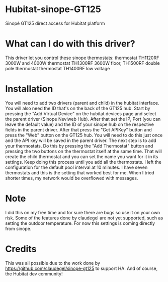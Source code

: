 # Hubitat-sinope-GT125
Sinopé GT125 direct access for Hubitat platform

# What can I do with this driver?
This driver let you control these sinope thermostats:
thermostat TH1120RF 3000W and 4000W
thermostat TH1300RF 3600W floor, TH1500RF double pole thermostat
thermostat TH1400RF low voltage

# Installation
You will need to add two drivers (parent and child) in the hubitat interface. You will also need the ID that's on the back of the GT125 hub. Start by pressing the "Add Virtual Device" on the hubitat devices page and select the parent driver (Sinope Neviweb Hub). After that set the IP, Port (you can leave the default value) and the ID of your sinope hub on the respective fields in the parent driver. After that press the "Get APIKey" button and press the "Web" button on the GT125 hub. You will need to do this just once and the API key will be saved in the parent driver. The next step is to add your thermostats. Do this by pressing the "Add Thermostat" button and pressing the two buttons on the thermostat itself at the same time. That will create the child thermostat and you can set the name you want for it in its settings. Keep doing this process until you add all the thermostats. I left the configuration for the default pool interval at 10 minutes. I have seven thermostats and this is the setting that worked best for me. When I tried shorter times, my network would be overflowed with messages.

# Note
I did this on my free time and for sure there are bugs so use it on your own risk. Some of the features done by claudegel are not yet supported, such as setting the outdoor temperature. For now this settings is coming directly from sinope.

# Credits
This was all possible due to the work done by https://github.com/claudegel/sinope-gt125 to support HA.
And of course, the Hubitat dev community!
